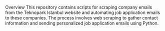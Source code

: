 Overview
This repository contains scripts for scraping company emails from the Teknopark Istanbul website and automating job application emails to these companies. The process involves web scraping to gather contact information and sending personalized job application emails using Python.
